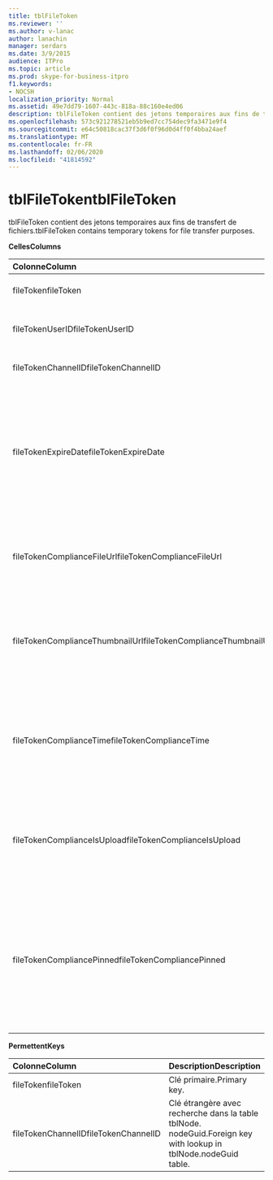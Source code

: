 ```yaml
---
title: tblFileToken
ms.reviewer: ''
ms.author: v-lanac
author: lanachin
manager: serdars
ms.date: 3/9/2015
audience: ITPro
ms.topic: article
ms.prod: skype-for-business-itpro
f1.keywords:
- NOCSH
localization_priority: Normal
ms.assetid: 49e7dd79-1607-443c-818a-88c160e4ed06
description: tblFileToken contient des jetons temporaires aux fins de transfert de fichiers.
ms.openlocfilehash: 573c921278521eb5b9ed7cc754dec9fa3471e9f4
ms.sourcegitcommit: e64c50818cac37f3d6f0f96d0d4ff0f4bba24aef
ms.translationtype: MT
ms.contentlocale: fr-FR
ms.lasthandoff: 02/06/2020
ms.locfileid: "41814592"
---
```

# <a name="tblfiletoken"></a><span data-ttu-id="172a7-103">tblFileToken</span><span class="sxs-lookup"><span data-stu-id="172a7-103">tblFileToken</span></span>
 
<span data-ttu-id="172a7-104">tblFileToken contient des jetons temporaires aux fins de transfert de fichiers.</span><span class="sxs-lookup"><span data-stu-id="172a7-104">tblFileToken contains temporary tokens for file transfer purposes.</span></span>
  
<span data-ttu-id="172a7-105">**Celles**</span><span class="sxs-lookup"><span data-stu-id="172a7-105">**Columns**</span></span>

|<span data-ttu-id="172a7-106">**Colonne**</span><span class="sxs-lookup"><span data-stu-id="172a7-106">**Column**</span></span>|<span data-ttu-id="172a7-107">**Type**</span><span class="sxs-lookup"><span data-stu-id="172a7-107">**Type**</span></span>|<span data-ttu-id="172a7-108">**Description**</span><span class="sxs-lookup"><span data-stu-id="172a7-108">**Description**</span></span>|
|:-----|:-----|:-----|
|<span data-ttu-id="172a7-109">fileToken</span><span class="sxs-lookup"><span data-stu-id="172a7-109">fileToken</span></span>  <br/> |<span data-ttu-id="172a7-110">nvarchar (50), pas null</span><span class="sxs-lookup"><span data-stu-id="172a7-110">nvarchar (50), not null</span></span>  <br/> |<span data-ttu-id="172a7-111">Jeton unique (GUID).</span><span class="sxs-lookup"><span data-stu-id="172a7-111">Unique token (a GUID).</span></span>  <br/> |
|<span data-ttu-id="172a7-112">fileTokenUserID</span><span class="sxs-lookup"><span data-stu-id="172a7-112">fileTokenUserID</span></span>  <br/> |<span data-ttu-id="172a7-113">ent, non null</span><span class="sxs-lookup"><span data-stu-id="172a7-113">int, not null</span></span>  <br/> |<span data-ttu-id="172a7-114">ID du principal qui transfère le fichier.</span><span class="sxs-lookup"><span data-stu-id="172a7-114">ID of the principal that is transferring the file.</span></span>  <br/> |
|<span data-ttu-id="172a7-115">fileTokenChannelID</span><span class="sxs-lookup"><span data-stu-id="172a7-115">fileTokenChannelID</span></span>  <br/> |<span data-ttu-id="172a7-116">GUID, pas null</span><span class="sxs-lookup"><span data-stu-id="172a7-116">GUID, not null</span></span>  <br/> |<span data-ttu-id="172a7-117">GUID du nœud de salle de conversation.</span><span class="sxs-lookup"><span data-stu-id="172a7-117">GUID of the chat room node.</span></span>  <br/> |
|<span data-ttu-id="172a7-118">fileTokenExpireDate</span><span class="sxs-lookup"><span data-stu-id="172a7-118">fileTokenExpireDate</span></span>  <br/> |<span data-ttu-id="172a7-119">DATEHEURE, pas null</span><span class="sxs-lookup"><span data-stu-id="172a7-119">datetime, not null</span></span>  <br/> |<span data-ttu-id="172a7-120">Durée d’expiration.</span><span class="sxs-lookup"><span data-stu-id="172a7-120">Expiration time.</span></span> <span data-ttu-id="172a7-121">(Les jetons expirent au bout de 30 minutes, sauf s’ils sont épinglés (voir les descriptions suivies dans cette colonne).</span><span class="sxs-lookup"><span data-stu-id="172a7-121">(Tokens expire after 30 minutes, unless pinned (see the following descriptions in this column).</span></span>  <br/> |
|<span data-ttu-id="172a7-122">fileTokenComplianceFileUrl</span><span class="sxs-lookup"><span data-stu-id="172a7-122">fileTokenComplianceFileUrl</span></span>  <br/> |<span data-ttu-id="172a7-123">nvarchar(256)</span><span class="sxs-lookup"><span data-stu-id="172a7-123">nvarchar(256)</span></span>  <br/> |<span data-ttu-id="172a7-124">URL du fichier transféré (pour une utilisation du service de conformité).</span><span class="sxs-lookup"><span data-stu-id="172a7-124">URL of the transferred file (for Compliance service use).</span></span>  <br/> |
|<span data-ttu-id="172a7-125">fileTokenComplianceThumbnailUrl</span><span class="sxs-lookup"><span data-stu-id="172a7-125">fileTokenComplianceThumbnailUrl</span></span>  <br/> |<span data-ttu-id="172a7-126">nvarchar(256)</span><span class="sxs-lookup"><span data-stu-id="172a7-126">nvarchar(256)</span></span>  <br/> |<span data-ttu-id="172a7-127">URL de la miniature du fichier transféré (pour une utilisation du service de conformité).</span><span class="sxs-lookup"><span data-stu-id="172a7-127">URL of the thumbnail for the transferred file (for Compliance service use).</span></span>  <br/> |
|<span data-ttu-id="172a7-128">fileTokenComplianceTime</span><span class="sxs-lookup"><span data-stu-id="172a7-128">fileTokenComplianceTime</span></span>  <br/> |<span data-ttu-id="172a7-129">datetime2</span><span class="sxs-lookup"><span data-stu-id="172a7-129">datetime2</span></span>  <br/> |<span data-ttu-id="172a7-130">Horodatage de l’opération de transfert de fichiers réelle (pour l’utilisation du service de conformité).</span><span class="sxs-lookup"><span data-stu-id="172a7-130">Timestamp for the actual file transfer operation (for Compliance service use).</span></span>  <br/> |
|<span data-ttu-id="172a7-131">fileTokenComplianceIsUpload</span><span class="sxs-lookup"><span data-stu-id="172a7-131">fileTokenComplianceIsUpload</span></span>  <br/> |<span data-ttu-id="172a7-132">bit</span><span class="sxs-lookup"><span data-stu-id="172a7-132">bit</span></span>  <br/> |<span data-ttu-id="172a7-133">True si Télécharger ; Faux si Télécharger (pour une utilisation du service de conformité).</span><span class="sxs-lookup"><span data-stu-id="172a7-133">True if upload; False if download (for Compliance service use).</span></span>  <br/> |
|<span data-ttu-id="172a7-134">fileTokenCompliancePinned</span><span class="sxs-lookup"><span data-stu-id="172a7-134">fileTokenCompliancePinned</span></span>  <br/> |<span data-ttu-id="172a7-135">bit, pas null</span><span class="sxs-lookup"><span data-stu-id="172a7-135">bit, not null</span></span>  <br/> |<span data-ttu-id="172a7-136">True si le jeton est épinglé.</span><span class="sxs-lookup"><span data-stu-id="172a7-136">True if token is pinned.</span></span> <span data-ttu-id="172a7-137">Il est utilisé pour conserver le jeton dans le tableau jusqu’à ce que le service de conformité puisse récupérer les champs appropriés.</span><span class="sxs-lookup"><span data-stu-id="172a7-137">It's used to keep the token in the table until Compliance service has a chance to retrieve the relevant fields from it.</span></span>  <br/> |
   
<span data-ttu-id="172a7-138">**Permettent**</span><span class="sxs-lookup"><span data-stu-id="172a7-138">**Keys**</span></span>

|<span data-ttu-id="172a7-139">**Colonne**</span><span class="sxs-lookup"><span data-stu-id="172a7-139">**Column**</span></span>|<span data-ttu-id="172a7-140">**Description**</span><span class="sxs-lookup"><span data-stu-id="172a7-140">**Description**</span></span>|
|:-----|:-----|
|<span data-ttu-id="172a7-141">fileToken</span><span class="sxs-lookup"><span data-stu-id="172a7-141">fileToken</span></span>  <br/> |<span data-ttu-id="172a7-142">Clé primaire.</span><span class="sxs-lookup"><span data-stu-id="172a7-142">Primary key.</span></span>  <br/> |
|<span data-ttu-id="172a7-143">fileTokenChannelID</span><span class="sxs-lookup"><span data-stu-id="172a7-143">fileTokenChannelID</span></span>  <br/> |<span data-ttu-id="172a7-144">Clé étrangère avec recherche dans la table tblNode. nodeGuid.</span><span class="sxs-lookup"><span data-stu-id="172a7-144">Foreign key with lookup in tblNode.nodeGuid table.</span></span>  <br/> |
   


